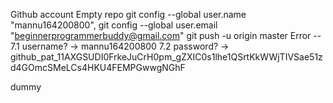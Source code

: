 Github account 
Empty repo 
  git config --global user.name "mannu164200800",
  git config --global user.email "beginnerprogrammerbuddy@gmail.com"
  git push -u origin master 
  Error --
  7.1 username? -> mannu164200800
  7.2 password? -> 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
  
  
  
  
  
  dummy 
